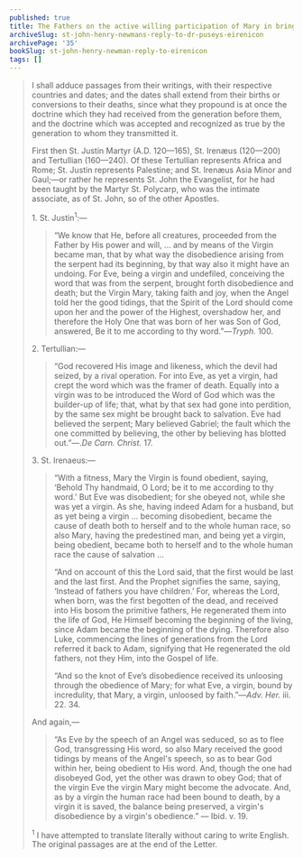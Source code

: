 ```yaml
---
published: true
title: The Fathers on the active willing participation of Mary in bringing forth the Incarnation and Redemption of mankind
archiveSlug: st-john-henry-newmans-reply-to-dr-puseys-eirenicon
archivePage: '35'
bookSlug: st-john-henry-newman-reply-to-eirenicon
tags: []
---
```


> I shall adduce passages from their writings, with their respective countries and dates; and the dates shall extend from their births or conversions to their deaths, since what they propound is at once the doctrine which they had received from the generation before them, and the doctrine which was accepted and recognized as true by the generation to whom they transmitted it.
>
> First then St. Justin Martyr (A.D. 120—165), St. Irenæus (120—200) and Tertullian (160—240). Of these Tertullian represents Africa and Rome; St. Justin represents Palestine; and St. Irenæus Asia Minor and Gaul;—or rather he represents St. John the Evangelist, for he had been taught by the Martyr St. Polycarp, who was the intimate associate, as of St. John, so of the other Apostles.
>
> 1\. St. Justin<sup>1</sup>:—
>
>> “We know that He, before all creatures, proceeded from the Father by His power and will, ... and by means of the Virgin became man, that by what way the disobedience arising from the serpent had its beginning, by that way also it might have an undoing. For Eve, being a virgin and undefiled, conceiving the word that was from the serpent, brought forth disobedience and death; but the Virgin Mary, taking faith and joy, when the Angel told her the good tidings, that the Spirit of the Lord should come upon her and the power of the Highest, overshadow her, and therefore the Holy One that was born of her was Son of God, answered, Be it to me according to thy word.”—*Tryph.* 100.
>
> 2\. Tertullian:—
>
>> “God recovered His image and likeness, which the devil had seized, by a rival operation. For into Eve, as yet a virgin, had crept the word which was the framer of death. Equally into a virgin was to be introduced the Word of God which was the builder-up of life; that, what by that sex had gone into perdition, by the same sex might be brought back to salvation. Eve had believed the serpent; Mary believed Gabriel; the fault which the one committed by believing, the other by believing has blotted out.”—.*De Carn. Christ.* 17.
>
> 3\. St. Irenaeus:—
>
>> “With a fitness, Mary the Virgin is found obedient, saying, ‘Behold Thy handmaid, O Lord; be it to me according to thy word.’ But Eve was disobedient; for she obeyed not, while she was yet a virgin. As she, having indeed Adam for a husband, but as yet being a virgin ... becoming disobedient, became the cause of death both to herself and to the whole human race, so also Mary, having the predestined man, and being yet a virgin, being obedient, became both to herself and to the whole human race the cause of salvation ...
>>
>> “And on account of this the Lord said, that the first would be last and the last first. And the Prophet signifies the same, saying, ‘Instead of fathers you have children.’ For, whereas the Lord, when born, was the first begotten of the dead, and received into His bosom the primitive fathers, He regenerated them into the life of God, He Himself becoming the beginning of the living, since Adam became the beginning of the dying. Therefore also Luke, commencing the lines of generations from the Lord referred it back to Adam, signifying that He regenerated the old fathers, not they Him, into the Gospel of life.
>>
>> “And so the knot of Eve’s disobedience received its unloosing through the obedience of Mary; for what Eve, a virgin, bound by incredulity, that Mary, a virgin, unloosed by faith.”—*Adv. Her.* iii. 22. 34.
>
> And again,—
>
>> “As Eve by the speech of an Angel was seduced, so as to flee God, transgressing His word, so also Mary received the good tidings by means of the Angel's speech, so as to bear God within her, being obedient to His word. And, though the one had disobeyed God, yet the other was drawn to obey God; that of the virgin Eve the virgin Mary might become the advocate. And, as by a virgin the human race had been bound to death, by a virgin it is saved, the balance being preserved, a virgin's disobedience by a virgin's obedience.” — Ibid. v. 19.
>
> <sup>1</sup> I have attempted to translate literally without caring to write English. The original passages are at the end of the Letter.
